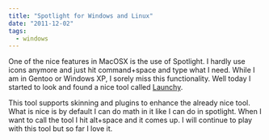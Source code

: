 ```yaml
---
title: "Spotlight for Windows and Linux"
date: "2011-12-02"
tags:
  - windows
---
```


One of the nice features in MacOSX is the use of Spotlight. I hardly use icons anymore and just hit command+space and type what I need. While I am in Gentoo or Windows XP, I sorely miss this functionality. Well today I started to look and found a nice tool called [Launchy](http://www.launchy.net/).

This tool supports skinning and plugins to enhance the already nice tool. What is nice is by default I can do math in it like I can do in spotlight. When I want to call the tool I hit alt+space and it comes up. I will continue to play with this tool but so far I love it.
